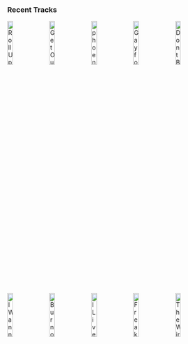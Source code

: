 ### Recent Tracks
[<img src='https://lastfm.freetls.fastly.net/i/u/300x300/d549fa0fb0357366183e60e61b30db91.jpg' width='16%' height='16%' alt='Roll Up'>](https://www.last.fm/music/fitz%2band%2bthe%2btantrums/_/roll%2bup)&nbsp;&nbsp;&nbsp;&nbsp;[<img src='https://lastfm.freetls.fastly.net/i/u/300x300/7a6c968cbbdbd7dfe7a1eff9264825c5.jpg' width='16%' height='16%' alt='Get Out'>](https://www.last.fm/music/cruisr/_/get%2bout)&nbsp;&nbsp;&nbsp;&nbsp;[<img src='https://lastfm.freetls.fastly.net/i/u/300x300/2a96cbd8b46e442fc41c2b86b821562f.png' width='16%' height='16%' alt='phoenix'>](https://www.last.fm/music/again%2526again/_/phoenix)&nbsp;&nbsp;&nbsp;&nbsp;[<img src='https://lastfm.freetls.fastly.net/i/u/300x300/42d79c55f9a6d7a870cddae9b6dd3a9b.jpg' width='16%' height='16%' alt='Gay for a Day'>](https://www.last.fm/music/flavia/_/gay%2bfor%2ba%2bday)&nbsp;&nbsp;&nbsp;&nbsp;[<img src='https://lastfm.freetls.fastly.net/i/u/300x300/fbcfd4d50257496e9953b0d958faf3af.png' width='16%' height='16%' alt='Dont Bring Me Down'>](https://www.last.fm/music/electric%2blight%2borchestra/_/don%2527t%2bbring%2bme%2bdown)&nbsp;&nbsp;&nbsp;&nbsp;<br>[<img src='https://lastfm.freetls.fastly.net/i/u/300x300/428ed108e4b0459e9e94d9f88dd02f81.jpg' width='16%' height='16%' alt='I Wanna Go'>](https://www.last.fm/music/summer%2bheart/_/i%2bwanna%2bgo)&nbsp;&nbsp;&nbsp;&nbsp;[<img src='https://lastfm.freetls.fastly.net/i/u/300x300/43f3e527b2dcf335f3c943bc635262f1.jpg' width='16%' height='16%' alt='Burnout'>](https://www.last.fm/music/john%2beatherly/_/burnout)&nbsp;&nbsp;&nbsp;&nbsp;[<img src='https://lastfm.freetls.fastly.net/i/u/300x300/a6db79e1b3744e1a8e871cb913554258.png' width='16%' height='16%' alt='I Lived'>](https://www.last.fm/music/onerepublic/_/i%2blived)&nbsp;&nbsp;&nbsp;&nbsp;[<img src='https://lastfm.freetls.fastly.net/i/u/300x300/4538df1f3081660ad4d07618bdae9206.png' width='16%' height='16%' alt='Freaking Out'>](https://www.last.fm/music/a%2br%2bi%2bz%2bo%2bn%2ba/_/freaking%2bout)&nbsp;&nbsp;&nbsp;&nbsp;[<img src='https://lastfm.freetls.fastly.net/i/u/300x300/433656941a78d5d94ef39ab8a7e65c5a.png' width='16%' height='16%' alt='The Wire'>](https://www.last.fm/music/haim/_/the%2bwire)&nbsp;&nbsp;&nbsp;&nbsp;<br>